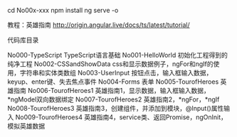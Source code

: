 
cd No00x-xxx
npm  install
ng serve -o

教程：英雄指南
http://origin.angular.live/docs/ts/latest/tutorial/

代码库目录

No000-TypeScript         TypeScript语言基础
No001-HelloWorld         初始化工程得到的纯净工程
No002-CSSandShowData     css和显示数据例子，ngFor和ngIf的使用，字符串和实体类数组
No003-UserInput          按钮点击，输入框输入数据，keyup、enter键、失去焦点事件
No004-Forms              表单
No005-TourofHeroes       英雄指南
No006-TourofHeroes1      英雄指南1，显示数据，输入框输入数据，*ngModel双向数据绑定
No007-TourofHeroes2      英雄指南2，*ngFor，*ngIf
No008-TourofHeroes3      英雄指南3，创建组件，并添加到模块，@Input()属性输入
No009-TourofHeroes4      英雄指南4，service类、返回Promise，ngOnInit，模拟英雄数据

